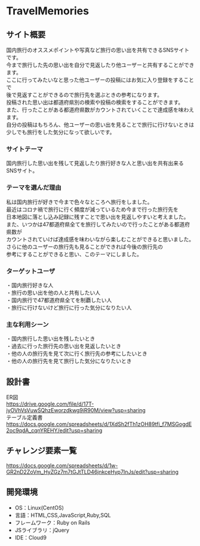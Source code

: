 # TravelMemories

## サイト概要
国内旅行のオススメポイントや写真など旅行の思い出を共有できるSNSサイトです。<br>
今まで旅行した先の思い出を自分で見返したり他ユーザーと共有することができます。<br>
ここに行ってみたいなと思った他ユーザーの投稿にはお気に入り登録をすることで<br>
後で見返すことができるので旅行先を選ぶときの参考になります。<br>
投稿された思い出は都道府県別の検索や投稿の検索をすることができます。<br>
また、行ったことがある都道府県数がカウントされていくことで達成感を味わえます。<br>
自分の投稿はもちろん、他ユーザーの思い出を見ることで旅行に行けないときは<br>
少しでも旅行をした気分になって欲しいです。

### サイトテーマ
国内旅行した思い出を残して見返したり旅行好きな人と思い出を共有出来るSNSサイト。

### テーマを選んだ理由
私は国内旅行が好きで今まで色々なところへ旅行をしました。<br>
最近はコロナ禍で旅行に行く頻度が減っているため今まで行った旅行先を<br>
日本地図に落とし込み記録に残すことで思い出を見返しやすいと考えました。<br>
また、いつかは47都道府県全てを旅行してみたいので行ったことがある都道府県数が<br>
カウントされていけば達成感を味わいながら楽しむことができると思いました。<br>
さらに他のユーザーの旅行先も見ることができれば今後の旅行先の<br>
参考にすることができると思い、このテーマにしました。

### ターゲットユーザ
・国内旅行好きな人<br>
・旅行の思い出を他の人と共有したい人<br>
・国内旅行で47都道府県全てを制覇したい人<br>
・旅行に行けないけど旅行に行った気分になりたい人

### 主な利用シーン
・国内旅行した思い出を残したいとき<br>
・過去に行った旅行先の思い出を見返したいとき<br>
・他の人の旅行先を見て次に行く旅行先の参考にしたいとき<br>
・他の人の旅行先を見て旅行した気分になりたいとき


## 設計書
ER図<br>
https://drive.google.com/file/d/17T-jyOVhVsVuwSQhzEworzdkwg9iR90M/view?usp=sharing<br>
テーブル定義書<br>
https://docs.google.com/spreadsheets/d/1XdSh2fTh1zOH89tfi_f7MSGogdE2oc9qdA_cqnYREHY/edit?usp=sharing

## チャレンジ要素一覧
https://docs.google.com/spreadsheets/d/1w-GR2nD2ZoVm_HyZGz7m7tGJtTLD46jnkceHyp7InJs/edit?usp=sharing

## 開発環境
- OS：Linux(CentOS)
- 言語：HTML,CSS,JavaScript,Ruby,SQL
- フレームワーク：Ruby on Rails
- JSライブラリ：jQuery
- IDE：Cloud9